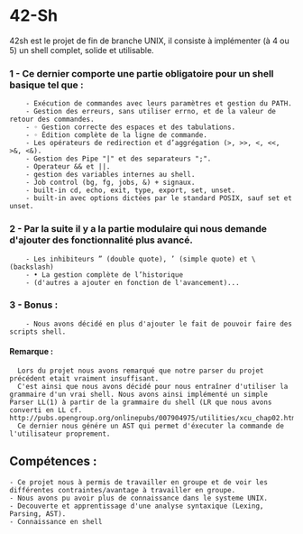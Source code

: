 # 42-Sh

42sh est le projet de fin de branche UNIX, il consiste à implémenter (à 4 ou 5) un shell complet, solide et utilisable.
  ### 1 - Ce dernier comporte une partie obligatoire pour un shell basique tel que :
        - Exécution de commandes avec leurs paramètres et gestion du PATH.
        - Gestion des erreurs, sans utiliser errno, et de la valeur de retour des commandes.
        - ◦ Gestion correcte des espaces et des tabulations.
        - ◦ Édition complète de la ligne de commande.
        - Les opérateurs de redirection et d’aggrégation (>, >>, <, <<, >&, <&).
        - Gestion des Pipe "|" et des separateurs ";".
        - Operateur && et ||.
        - gestion des variables internes au shell.
        - Job control (bg, fg, jobs, &) + signaux.
        - built-in cd, echo, exit, type, export, set, unset.
        - built-in avec options dictées par le standard POSIX, sauf set et unset.
        
 ### 2 - Par la suite il y a la partie modulaire qui nous demande d'ajouter des fonctionnalité plus avancé.
        - Les inhibiteurs ” (double quote), ’ (simple quote) et \ (backslash)
        - • La gestion complète de l’historique
        - (d'autres a ajouter en fonction de l'avancement)...
        
        
 ### 3 - Bonus :
        - Nous avons décidé en plus d'ajouter le fait de pouvoir faire des scripts shell.



#### Remarque :
      Lors du projet nous avons remarqué que notre parser du projet précédent etait vraiment insuffisant.
      C'est ainsi que nous avons décidé pour nous entraîner d'utiliser la grammaire d'un vrai shell. Nous avons ainsi implémenté un simple Parser LL(1) à partir de la grammaire du shell (LR que nous avons converti en LL cf. http://pubs.opengroup.org/onlinepubs/007904975/utilities/xcu_chap02.html).
      Ce dernier nous génére un AST qui permet d'éxecuter la commande de l'utilisateur proprement.


## Compétences :
    - Ce projet nous à permis de travailler en groupe et de voir les différentes contraintes/avantage à travailler en groupe.
    - Nous avons pu avoir plus de connaissance dans le systeme UNIX.
    - Decouverte et apprentissage d'une analyse syntaxique (Lexing, Parsing, AST).
    - Connaissance en shell
